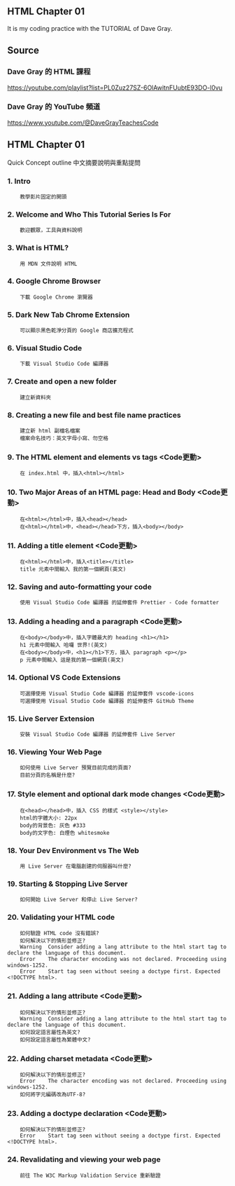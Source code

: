 ## HTML Chapter 01
It is my coding practice with the TUTORIAL of Dave Gray. 

## Source
### Dave Gray 的 HTML 課程
https://youtube.com/playlist?list=PL0Zuz27SZ-6OlAwitnFUubtE93DO-l0vu

### Dave Gray 的 YouTube 頻道
https://www.youtube.com/@DaveGrayTeachesCode

## HTML Chapter 01
   Quick Concept outline
   中文摘要說明與重點提問

###  1. Intro
        教學影片固定的開頭

###  2. Welcome and Who This Tutorial Series Is For
        歡迎觀眾，工具與資料說明

###  3. What is HTML?
        用 MDN 文件說明 HTML

###  4. Google Chrome Browser
        下載 Google Chrome 瀏覽器

###  5. Dark New Tab Chrome Extension
        可以顯示黑色乾淨分頁的 Google 商店擴充程式

###  6. Visual Studio Code
        下載 Visual Studio Code 編譯器

###  7. Create and open a new folder
        建立新資料夾

###  8. Creating a new file and best file name practices
        建立新 html 副檔名檔案
        檔案命名技巧：英文字母小寫、勿空格

###  9. The HTML element and elements vs tags <Code更動>
        在 index.html 中，插入<html></html>

### 10. Two Major Areas of an HTML page: Head and Body <Code更動>
        在<html></html>中，插入<head></head>
        在<html></html>中，<head></head>下方，插入<body></body>

### 11. Adding a title element <Code更動>
        在<html></html>中，插入<title></title>
        title 元素中間輸入 我的第一個網頁(英文)

### 12. Saving and auto-formatting your code
        使用 Visual Studio Code 編譯器 的延伸套件 Prettier - Code formatter

### 13. Adding a heading and a paragraph <Code更動>
        在<body></body>中，插入字體最大的 heading <h1></h1>
        h1 元素中間輸入 哈囉 世界!(英文)
        在<body></body>中，<h1></h1>下方，插入 paragraph <p></p>
        p 元素中間輸入 這是我的第一個網頁(英文)

### 14. Optional VS Code Extensions
        可選擇使用 Visual Studio Code 編譯器 的延伸套件 vscode-icons
        可選擇使用 Visual Studio Code 編譯器 的延伸套件 GitHub Theme

### 15. Live Server Extension
        安裝 Visual Studio Code 編譯器 的延伸套件 Live Server

### 16. Viewing Your Web Page
        如何使用 Live Server 預覽目前完成的頁面?
        目前分頁的名稱是什麼?

### 17. Style element and optional dark mode changes <Code更動>
        在<head></head>中，插入 CSS 的樣式 <style></style>
        html的字體大小: 22px
        body的背景色: 灰色 #333
        body的文字色: 白煙色 whitesmoke

### 18. Your Dev Environment vs The Web
        用 Live Server 在電腦創建的伺服器叫什麼?

### 19. Starting & Stopping Live Server
        如何開始 Live Server 和停止 Live Server?

### 20. Validating your HTML code
        如何驗證 HTML code 沒有錯誤?
        如何解決以下的情形並修正?
        Warning  Consider adding a lang attribute to the html start tag to declare the language of this document.
        Error    The character encoding was not declared. Proceeding using windows-1252.
        Error    Start tag seen without seeing a doctype first. Expected <!DOCTYPE html>.

### 21. Adding a lang attribute <Code更動>
        如何解決以下的情形並修正?
        Warning  Consider adding a lang attribute to the html start tag to declare the language of this document.
        如何設定語言屬性為英文?
        如何設定語言屬性為繁體中文?

### 22. Adding charset metadata <Code更動>
        如何解決以下的情形並修正?
        Error    The character encoding was not declared. Proceeding using windows-1252.
        如何將字元編碼改為UTF-8?

### 23. Adding a doctype declaration <Code更動>
        如何解決以下的情形並修正?
        Error    Start tag seen without seeing a doctype first. Expected <!DOCTYPE html>.

### 24. Revalidating and viewing your web page
        前往 The W3C Markup Validation Service 重新驗證
